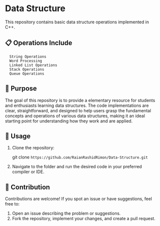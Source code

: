 # Data Structure
This repository contains basic data structure operations implemented in C++.

## 📋 Operations Include

      String Operations
      Word Processing
      Linked List Operations
      Stack Operations
      Queue Operations

## 🎯 Purpose
The goal of this repository is to provide a elementary resource for students and enthusiasts learning data structures. The code implementations are clear, straightforward, and designed to help users grasp the fundamental concepts and operations of various data structures, making it an ideal starting point for understanding how they work and are applied.

## 🚀 Usage
1. Clone the repository:
   
   git clone `https://github.com/RaianRashidRimon/Data-Structure.git`
2. Navigate to the folder and run the desired code in your preferred compiler or IDE.

## 🤝 Contribution
Contributions are welcome! If you spot an issue or have suggestions, feel free to:
1. Open an issue describing the problem or suggestions.
2. Fork the repository, implement your changes, and create a pull request.
